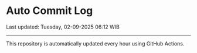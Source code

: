 # Auto Commit Log

Last updated: Tuesday, 02-09-2025 06:12 WIB

---

This repository is automatically updated every hour using GitHub Actions.
